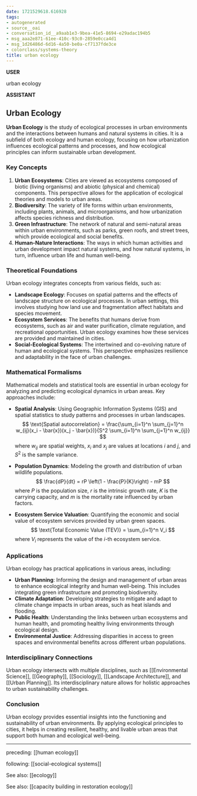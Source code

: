 ```yaml
---
date: 1721529618.616928
tags:
- autogenerated
- source__oai
- conversation_id__a9aab1e3-9bea-41e5-8694-e29adac194b5
- msg_aaa2e871-61ee-410c-93c0-2859e0cca4d1
- msg_1d26486d-6d16-4a50-be0a-cf7137fde3ce
- colorclass/systems-theory
title: urban ecology
---
```


**USER**

urban ecology


**ASSISTANT**

## Urban Ecology

**Urban Ecology** is the study of ecological processes in urban environments and the interactions between humans and natural systems in cities. It is a subfield of both ecology and human ecology, focusing on how urbanization influences ecological patterns and processes, and how ecological principles can inform sustainable urban development.

### Key Concepts

1. **Urban Ecosystems**: Cities are viewed as ecosystems composed of biotic (living organisms) and abiotic (physical and chemical) components. This perspective allows for the application of ecological theories and models to urban areas.
2. **Biodiversity**: The variety of life forms within urban environments, including plants, animals, and microorganisms, and how urbanization affects species richness and distribution.
3. **Green Infrastructure**: The network of natural and semi-natural areas within urban environments, such as parks, green roofs, and street trees, which provide ecological and social benefits.
4. **Human-Nature Interactions**: The ways in which human activities and urban development impact natural systems, and how natural systems, in turn, influence urban life and human well-being.

### Theoretical Foundations

Urban ecology integrates concepts from various fields, such as:

- **Landscape Ecology**: Focuses on spatial patterns and the effects of landscape structure on ecological processes. In urban settings, this involves studying how land use and fragmentation affect habitats and species movement.
- **Ecosystem Services**: The benefits that humans derive from ecosystems, such as air and water purification, climate regulation, and recreational opportunities. Urban ecology examines how these services are provided and maintained in cities.
- **Social-Ecological Systems**: The intertwined and co-evolving nature of human and ecological systems. This perspective emphasizes resilience and adaptability in the face of urban challenges.

### Mathematical Formalisms

Mathematical models and statistical tools are essential in urban ecology for analyzing and predicting ecological dynamics in urban areas. Key approaches include:

- **Spatial Analysis**: Using Geographic Information Systems (GIS) and spatial statistics to study patterns and processes in urban landscapes.
$$
\text{Spatial autocorrelation} = \frac{\sum_{i=1}^n \sum_{j=1}^n w_{ij}(x_i - \bar{x})(x_j - \bar{x})}{S^2 \sum_{i=1}^n \sum_{j=1}^n w_{ij}}
$$
where $w_{ij}$ are spatial weights, $x_i$ and $x_j$ are values at locations $i$ and $j$, and $S^2$ is the sample variance.

- **Population Dynamics**: Modeling the growth and distribution of urban wildlife populations.
$$
\frac{dP}{dt} = rP \left(1 - \frac{P}{K}\right) - mP
$$
where $P$ is the population size, $r$ is the intrinsic growth rate, $K$ is the carrying capacity, and $m$ is the mortality rate influenced by urban factors.

- **Ecosystem Service Valuation**: Quantifying the economic and social value of ecosystem services provided by urban green spaces.
$$
\text{Total Economic Value (TEV)} = \sum_{i=1}^n V_i
$$
where $V_i$ represents the value of the $i$-th ecosystem service.

### Applications

Urban ecology has practical applications in various areas, including:

- **Urban Planning**: Informing the design and management of urban areas to enhance ecological integrity and human well-being. This includes integrating green infrastructure and promoting biodiversity.
- **Climate Adaptation**: Developing strategies to mitigate and adapt to climate change impacts in urban areas, such as heat islands and flooding.
- **Public Health**: Understanding the links between urban ecosystems and human health, and promoting healthy living environments through ecological design.
- **Environmental Justice**: Addressing disparities in access to green spaces and environmental benefits across different urban populations.

### Interdisciplinary Connections

Urban ecology intersects with multiple disciplines, such as [[Environmental Science]], [[Geography]], [[Sociology]], [[Landscape Architecture]], and [[Urban Planning]]. Its interdisciplinary nature allows for holistic approaches to urban sustainability challenges.

### Conclusion

Urban ecology provides essential insights into the functioning and sustainability of urban environments. By applying ecological principles to cities, it helps in creating resilient, healthy, and livable urban areas that support both human and ecological well-being.


---

preceding: [[human ecology]]  


following: [[social-ecological systems]]

See also: [[ecology]]


See also: [[capacity building in restoration ecology]]